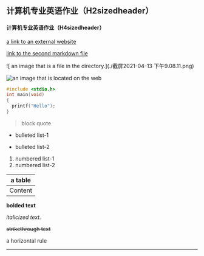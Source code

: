 ## 计算机专业英语作业（H2sizedheader）

#### 计算机专业英语作业（H4sizedheader）

[a link to an external website](https://github.com)



[link to the second markdown file](./anotherFile.md)



![ an image that is a file in the directory.](./截屏2021-04-13 下午9.08.11.png)



![ an image that is located on the web](https://www.pexels.com/zh-tw/photo/7330599/)



```c++
#include <stdio.h>
int main(void)
{
  printf("Hello");
}
```



>  block quote



- bulleted list-1

- bulleted list-2

  

1. numbered list-1
2. numbered list-2



| a table |
| ------- |
| Content |



**bolded text**



*italicized text.*



~~strikethrough text~~



a horizontal rule

------

